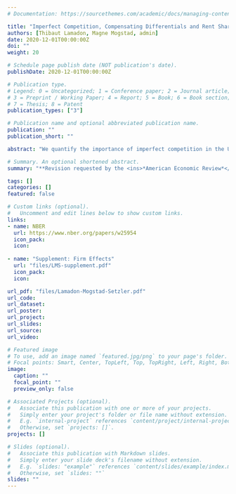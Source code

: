 ```yaml
---
# Documentation: https://sourcethemes.com/academic/docs/managing-content/

title: "Imperfect Competition, Compensating Differentials and Rent Sharing in the U.S. Labor Market"
authors: [Thibaut Lamadon, Magne Mogstad, admin]
date: 2020-12-01T00:00:00Z
doi: ""
weight: 20

# Schedule page publish date (NOT publication's date).
publishDate: 2020-12-01T00:00:00Z

# Publication type.
# Legend: 0 = Uncategorized; 1 = Conference paper; 2 = Journal article;
# 3 = Preprint / Working Paper; 4 = Report; 5 = Book; 6 = Book section;
# 7 = Thesis; 8 = Patent
publication_types: ["3"]

# Publication name and optional abbreviated publication name.
publication: ""
publication_short: ""

abstract: "We quantify the importance of imperfect competition in the U.S. labor market by estimating the size of rents earned by American firms and workers from ongoing employment relationships. To this end, we construct a matched employer-employee panel data set by combining the universe of U.S. business and worker tax records for the period 2001-2015. Using this panel data, we identify and estimate an equilibrium model of the labor market with two-sided heterogeneity where workers view firms as imperfect substitutes because of heterogeneous preferences over non-wage job characteristics. The model allows us to draw inference about imperfect competition, compensating differentials and rent sharing. We also use the model to quantify the relevance of non-wage job characteristics and imperfect competition for inequality and tax policy, to assess the economic determinants of worker sorting, and to offer a unifying explanation of key empirical features of the U.S. labor market."

# Summary. An optional shortened abstract.
summary: "**Revision requested by the <ins>*American Economic Review*</ins> (2nd round), resubmitted in December 2020**."

tags: []
categories: []
featured: false

# Custom links (optional).
#   Uncomment and edit lines below to show custom links.
links:
- name: NBER
  url: https://www.nber.org/papers/w25954
  icon_pack: 
  icon: 
  
- name: "Supplement: Firm Effects"
  url: "files/LMS-supplement.pdf"
  icon_pack: 
  icon: 

url_pdf: "files/Lamadon-Mogstad-Setzler.pdf"
url_code:
url_dataset:
url_poster:
url_project:
url_slides:
url_source:
url_video:

# Featured image
# To use, add an image named `featured.jpg/png` to your page's folder. 
# Focal points: Smart, Center, TopLeft, Top, TopRight, Left, Right, BottomLeft, Bottom, BottomRight.
image:
  caption: ""
  focal_point: ""
  preview_only: false

# Associated Projects (optional).
#   Associate this publication with one or more of your projects.
#   Simply enter your project's folder or file name without extension.
#   E.g. `internal-project` references `content/project/internal-project/index.md`.
#   Otherwise, set `projects: []`.
projects: []

# Slides (optional).
#   Associate this publication with Markdown slides.
#   Simply enter your slide deck's filename without extension.
#   E.g. `slides: "example"` references `content/slides/example/index.md`.
#   Otherwise, set `slides: ""`
slides: ""
---
```

